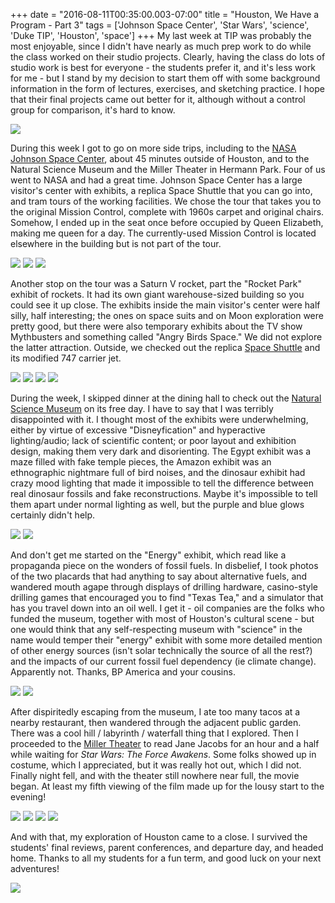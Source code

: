 +++
date = "2016-08-11T00:35:00.003-07:00"
title = "Houston, We Have a Program - Part 3"
tags = ['Johnson Space Center', 'Star Wars', 'science', 'Duke TIP', 'Houston', 'space']
+++
My last week at TIP was probably the most enjoyable, since I didn't have nearly as much prep work to do while the class worked on their studio projects.  Clearly, having the class do lots of studio work is best for everyone - the students prefer it, and it's less work for me - but I stand by my decision to start them off with some background information in the form of lectures, exercises, and sketching practice.  I hope that their final projects came out better for it, although without a control group for comparison, it's hard to know.

<img src="https://2.bp.blogspot.com/-CYTNiBfWqu8/V52kPa9b85I/AAAAAAAAKW0/P-ebn5SAt1cjX6rbkKubRrpDpRm7TDiUQCPcB/s1600/IMG_20160626_141457.jpg"/>

During this week I got to go on more side trips, including to the [NASA Johnson Space Center](https://www.nasa.gov/centers/johnson/home/index.html), about 45 minutes outside of Houston, and to the Natural Science Museum and the Miller Theater in Hermann Park.  Four of us went to NASA and had a great time.  Johnson Space Center has a large visitor's center with exhibits, a replica Space Shuttle that you can go into, and tram tours of the working facilities.  We chose the tour that takes you to the original Mission Control, complete with 1960s carpet and original chairs.  Somehow, I ended up in the seat once before occupied by Queen Elizabeth, making me queen for a day.  The currently-used Mission Control is located elsewhere in the building but is not part of the tour.

<img src="https://1.bp.blogspot.com/-p224JJYk6fU/V52kPfawexI/AAAAAAAAKW0/uvjUqSBNmFk0u_4Dsm16Dd3yHxvtTVGmACPcB/s1600/IMG_20160626_153158.jpg"/>

<img src="https://1.bp.blogspot.com/-mSCnV9brDSw/V52kPSMchrI/AAAAAAAAKW0/pG_W9R8KkpYscx6fDgKPk0v6XhRn6_T8wCPcB/s1600/IMG_20160626_154233.jpg"/>

<img src="https://4.bp.blogspot.com/-7u6eFQyyEwo/V52kPZUdxJI/AAAAAAAAKW0/aStalGVNCWUHfHzgaPz_3Ube7BR6D8EmACPcB/s1600/IMG_20160626_154607.jpg"/>

Another stop on the tour was a Saturn V rocket, part the "Rocket Park" exhibit of rockets.  It had its own giant warehouse-sized building so you could see it up close.  The exhibits inside the main visitor's center were half silly, half interesting; the ones on space suits and on Moon exploration were pretty good, but there were also temporary exhibits about the TV show Mythbusters and something called "Angry Birds Space."  We did not explore the latter attraction.  Outside, we checked out the replica [Space Shuttle](https://en.wikipedia.org/wiki/Space_Shuttle) and its modified 747 carrier jet.

<img src="https://4.bp.blogspot.com/-u2PS8xEoddA/V52kPZqg2wI/AAAAAAAAKW0/fb4WcL9d7Lg8vCYnrmP0dOI26N5JB39hwCPcB/s1600/IMG_20160626_160342.jpg"/>

<img src="https://2.bp.blogspot.com/-kWlwI99Rvis/V52kPdK-okI/AAAAAAAAKW0/hWHOrY14uMYKA5oXJPDT6rEIzIjNcXJjwCPcB/s1600/IMG_20160626_161127.jpg"/>

<img src="https://3.bp.blogspot.com/-0puznRpvZ7U/V52kPTH9AGI/AAAAAAAAKW0/uFcX9JHW-0w7FuLSeGMvTPhZ_JgYm2P0QCPcB/s1600/IMG_20160626_165938.jpg"/>

<img src="https://2.bp.blogspot.com/-RFKQ2ayBMtA/V52kPRDBJKI/AAAAAAAAKW0/Kdx7nMMw6uQAZJH6Bmq-Tv2qawIl6eNsQCPcB/s1600/IMG_20160626_170751.jpg"/>

During the week, I skipped dinner at the dining hall to check out the [Natural Science Museum](http://www.hmns.org/) on its free day.  I have to say that I was terribly disappointed with it.  I thought most of the exhibits were underwhelming, either by virtue of excessive "Disneyfication" and hyperactive lighting/audio; lack of scientific content; or poor layout and exhibition design, making them very dark and disorienting.  The Egypt exhibit was a maze filled with fake temple pieces, the Amazon exhibit was an ethnographic nightmare full of bird noises, and the dinosaur exhibit had crazy mood lighting that made it impossible to tell the difference between real dinosaur fossils and fake reconstructions.  Maybe it's impossible to tell them apart under normal lighting as well, but the purple and blue glows certainly didn't help. 

<img src="https://1.bp.blogspot.com/-W_ZZz07wnWE/V52kVvehexI/AAAAAAAAKW0/V3HBGxsbi8s9nZ_nNzAwbys89tn2VgDpgCPcB/s1600/IMG_20160630_171553.jpg"/>

<img src="https://4.bp.blogspot.com/-VZXbcoO6XGg/V52kVr5NM0I/AAAAAAAAKW0/RICMyrrx8FMbHEydkC97Blj4H5AZRpGuQCPcB/s1600/IMG_20160630_171528.jpg"/>

And don't get me started on the "Energy" exhibit, which read like a propaganda piece on the wonders of fossil fuels.  In disbelief, I took photos of the two placards that had anything to say about alternative fuels, and wandered mouth agape through displays of drilling hardware, casino-style drilling games that encouraged you to find "Texas Tea," and a simulator that has you travel down into an oil well.  I get it - oil companies are the folks who funded the museum, together with most of Houston's cultural scene - but one would think that any self-respecting museum with "science" in the name would temper their "energy" exhibit with some more detailed mention of other energy sources (isn't solar technically the source of all the rest?) and the impacts of our current fossil fuel dependency (ie climate change).  Apparently not.  Thanks, BP America and your cousins.

<img src="https://3.bp.blogspot.com/--FicxizHxUA/V52kVgqw4II/AAAAAAAAKW0/58qrRdSTz6wD-2I6x4vuZqF90J0J3comQCPcB/s1600/IMG_20160630_163855.jpg"/>

<img src="https://2.bp.blogspot.com/--VIy_udlTNk/V52kVpPd8DI/AAAAAAAAKW0/N_p7mle6aygrAZuJPk4vbikfSLXZ2efxwCPcB/s1600/IMG_20160630_164032.jpg"/>

After dispiritedly escaping from the museum, I ate too many tacos at a nearby restaurant, then wandered through the adjacent public garden.  There was a cool hill / labyrinth / waterfall thing that I explored.  Then I proceeded to the [Miller Theater](http://milleroutdoortheatre.com/) to read Jane Jacobs for an hour and a half while waiting for *Star Wars: The Force Awakens*.  Some folks showed up in costume, which I appreciated, but it was really hot out, which I did not.  Finally night fell, and with the theater still nowhere near full, the movie began.  At least my fifth viewing of the film made up for the lousy start to the evening!

<img src="https://3.bp.blogspot.com/-smbvcQm6I78/V52kVk5dFyI/AAAAAAAAKW0/Zk_jxTkovWAOJaNnZtzAXn_o_ApFnN_ZQCPcB/s1600/IMG_20160630_184633.jpg"/>

<img src="https://3.bp.blogspot.com/-GkFJCVA2vJg/V52kVs3L7mI/AAAAAAAAKW0/7ekZUBpUQ88WXcnw87-UxfUFul0sSZeCQCPcB/s1600/IMG_20160630_184355.jpg"/>

<img src="https://2.bp.blogspot.com/-II__apF4CVs/V52kVmQGiJI/AAAAAAAAKW0/yQZ94OSe_10mgTW6gXlTlqbl-hcI2Hd9gCPcB/s1600/IMG_20160630_185602.jpg"/>

<img src="https://3.bp.blogspot.com/-xg_Qrz1J6hA/V52kVv2MQwI/AAAAAAAAKW0/vxPIIbHNvHsaemCV-lTNsGvimA3ZgLKrgCPcB/s1600/IMG_20160630_184655.jpg"/>

And with that, my exploration of Houston came to a close.  I survived the students' final reviews, parent conferences, and departure day, and headed home.  Thanks to all my students for a fun term, and good luck on your next adventures!

<img src="https://3.bp.blogspot.com/-m60E-O8uvQo/V52kVjQqaZI/AAAAAAAAKW0/Fge8TAVtfDYBFmrbgI3EWs-OZFXtHa2jACPcB/s1600/PANO_20160701_125816.jpg"/>
